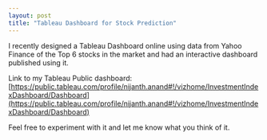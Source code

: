 ```yaml
---
layout: post
title: "Tableau Dashboard for Stock Prediction"
---
```

I recently designed a Tableau Dashboard online using data from Yahoo Finance of the Top 6 stocks in the market and had an interactive dashboard published using it. 

Link to my Tableau Public dashboard: [https://public.tableau.com/profile/nijanth.anand#!/vizhome/InvestmentIndexDashboard/Dashboard](https://public.tableau.com/profile/nijanth.anand#!/vizhome/InvestmentIndexDashboard/Dashboard) 

Feel free to experiment with it and let me know what you think of it. 
